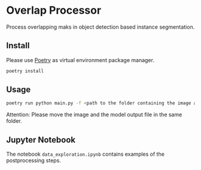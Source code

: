 # Overlap Processor
Process overlapping maks in object detection based instance segmentation.


## Install
Please use [Poetry](https://python-poetry.org/docs/) as virtual environment package manager. 

```bash
poetry install
```

## Usage
```bash
poetry run python main.py -f <path to the folder containing the image and the model output>
```
Attention: Please move the image and the model output file in the same folder.

## Jupyter Notebook
The notebook `data_exploration.ipynb` contains examples of the postprocessing steps.
